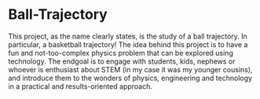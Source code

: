 # Ball-Trajectory
This project, as the name clearly states, is the study of a ball trajectory. In particular, a basketball trajectory!
The idea behind this project is to have a fun and not-too-complex physics problem that can be explored using technology.
The endgoal is to engage with students, kids, nephews or whoever is enthusiast about STEM (in my case it was my younger cousins), and introduce them to the wonders of physics, engineering and technology in a practical and results-oriented approach.

